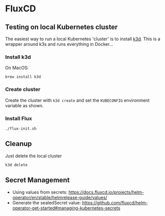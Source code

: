 # FluxCD

## Testing on local Kubernetes cluster
The easiest way to run a local Kubernetes 'cluster' is to install [k3d](https://github.com/rancher/k3d). This is a wrapper around k3s and runs everything in Docker...

### Install k3d
On MacOS:
```
brew install k3d
```

### Create cluster
Create the cluster with `k3d create` and set the `KUBECONFIG` environment variable as shown.

### Install Flux
```
./flux-init.sh
```

## Cleanup
Just delete the local cluster
```
k3d delete
```

## Secret Management
* Using values from secrets: https://docs.fluxcd.io/projects/helm-operator/en/stable/helmrelease-guide/values/
* Generate the sealedSecret value: https://github.com/fluxcd/helm-operator-get-started#managing-kubernetes-secrets